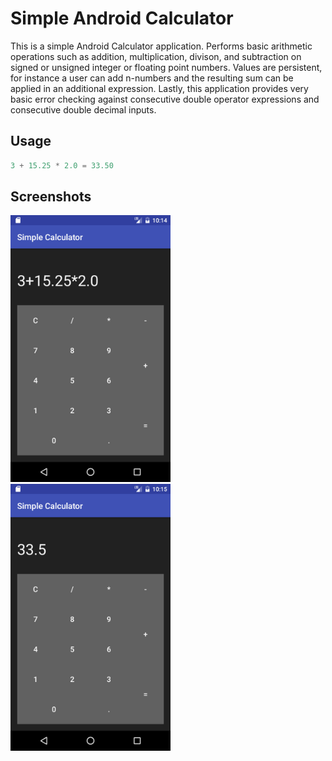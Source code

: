 # Simple Android Calculator

This is a simple Android Calculator application. Performs basic arithmetic operations such as addition, multiplication, divison, and subtraction on signed or unsigned integer or floating point numbers. Values are persistent, for instance a user can add n-numbers and the resulting sum can be applied in an additional expression. Lastly, this application provides very basic error checking against consecutive double operator expressions and consecutive double decimal inputs.

## Usage
```c
3 + 15.25 * 2.0 = 33.50
```
## Screenshots
<img src="https://github.com/jbredeme/Calculator/blob/master/Screenshots/screenshot01.jpg" width="256"> <img src="https://github.com/jbredeme/Calculator/blob/master/Screenshots/screenshot02.jpg" width="256">